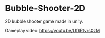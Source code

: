 # Bubble-Shooter-2D
2D bubble shooter game made in unity.

Gameplay video: https://youtu.be/Uf6RtvrsOzM
